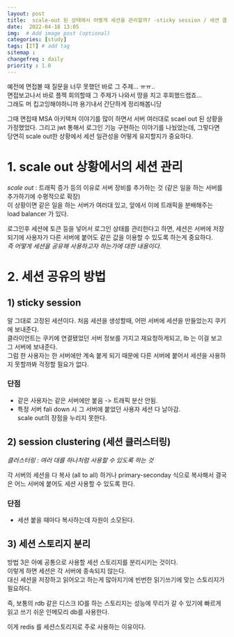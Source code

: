 ```yaml
---
layout: post
title:  scale-out 된 상태에서 어떻게 세션을 관리할까? -sticky session / 세션 클러스터링 /  세션 스토리지 분리 
date:  2022-04-18 13:05
img:  # Add image post (optional)
categories: [study]
tags: [IT] # add tag
sitemap :
changefreq : daily
priority : 1.0
---
```


예전에 면접볼 때 질문을 너무 못했던 바로 그 주제... ㅠㅠ..   
면접보고나서 바로 플젝 회의할때 그 주제가 나와서 땅을 치고 후회했드랩죠...  
그래도 머 킵고잉해야하니까 용기내서 간단하게 정리해봅니당  

그때 면접때 MSA 아키텍쳐 이야기를 많이 하면서 서버 여러대로 scael out 된 상황을 가정했었다. 
그리고 jwt 통해서 로그인 기능 구현하는 이야기를 나눴었는데,  그렇다면 당연히 scale out한 상황에서 세션 일관성을 어떻게 유지할지가 중요하다. 

# 1. scale out 상황에서의 세션 관리 
 *scale out* : 트래픽 증가 등의 이유로 서버 장비를 추가하는 것 (같은 일을 하는 서버를 추가하기에 수평적으로 확장)  
 이 상황이면 같은 일을 하는 서버가 여러대 있고, 앞에서 이에 트래픽을 분배해주는 load balancer 가 있다. 

 로그인후 세션에 토큰 등을 넣어서 로그인 상태를 관리한다고 하면,  세션은 서버에 저장되기에 사용자가 다른 서버에 붙어도 같은 값을 이용할 수 있도록 하는게 중요하다.   
 *즉 어떻게 세션을 공유해 사용하고자 하는가에 대한 내용이다.*   

# 2. 세션 공유의 방법 

## 1)  sticky session   
말 그대로  고정된 세션이다. 처음 세션을 생성할때,  어떤 서버에 세션을 만들었는지 쿠키에 보내준다.  
클라이언트는 쿠키에 연결됐었던 서버 정보를 가지고 재요청하게되고, lb 는 이걸 보고 그 서버에 보내준다.  
그럼 한 사용자는 한 서버에만 계속 붙게 되기 때문에 다른 서버에 붙어서 세션을 사용하지 못할까봐 걱정할 필요가 없다.  

### 단점 
-  같은 사용자는 같은 서버에만 붙음  -> 트래픽 분산 안됨. 
-  특정 서버 fali down 시 그 서버에 붙었던 사용자 세션 다 날아감.   
scale out의 장점을 누리지 못한다. 


## 2) session clustering (세션 클러스터링)
*클러스터링 : 여러 대를 하나처럼 사용할 수 있도록 하는 것* 

각 서버의 세션을 다 복사 (all to all) 하거나 primary-seconday 식으로 복사해서 결국은 어느 서버에 붙어도 세션 사용할 수 있도록 한다. 

### 단점
- 세션 붙을 때마다 복사하는데 자원이 소모된다. 

## 3) 세션 스토리지 분리 
방법 3은 아예 공통으로 사용할 세션 스토리지를 분리시키는 것이다.  
이렇게 하면 세션은 각 서버에 종속되지 않는다.  
대신 세션을 저장하고 읽어오고 하는게 많아지기에 빈번한 읽기쓰기에 맞는 스토리지가 필요하다.  

즉, 보통의 rdb 같은 디스크 IO를 하는 스토리지는 성능에 무리가 갈 수 있기에 빠르게 읽고 쓰기 쉬운 인메모리 db를 사용한다.  

이게 redis 를 세션스토리지로 주로 사용하는 이유이다.  


